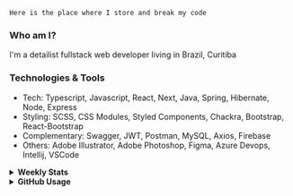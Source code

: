 ```
Here is the place where I store and break my code
```
### Who am I?
I'm a detailist fullstack web developer living in Brazil, Curitiba

### Technologies & Tools
- Tech: Typescript, Javascript, React, Next, Java, Spring, Hibernate, Node, Express
- Styling: SCSS, CSS Modules, Styled Components, Chackra, Bootstrap, React-Bootstrap
- Complementary: Swagger, JWT, Postman, MySQL, Axios, Firebase
- Others: Adobe Illustrator, Adobe Photoshop, Figma, Azure Devops, Intellij, VSCode

<details>
  <summary><b> Weekly Stats</b></summary>
<!--START_SECTION:waka-->

```txt
TypeScript   27 hrs 57 mins  ███████████████████░░░░░░   76.55 %
JavaScript   4 hrs 8 mins    ███░░░░░░░░░░░░░░░░░░░░░░   11.35 %
JSON         2 hrs 15 mins   █▓░░░░░░░░░░░░░░░░░░░░░░░   06.19 %
CSS          1 hr 23 mins    █░░░░░░░░░░░░░░░░░░░░░░░░   03.79 %
Other        21 mins         ▒░░░░░░░░░░░░░░░░░░░░░░░░   00.96 %
```

<!--END_SECTION:waka-->
</details>

<details>
  <summary><b> GitHub Usage</b></summary>
  
[![Top Langs](https://github-readme-stats.vercel.app/api/top-langs/?username=gxlpes&&langs_count=9&layout=compact)](https://github.com/anuraghazra/github-readme-stats)

</details>
